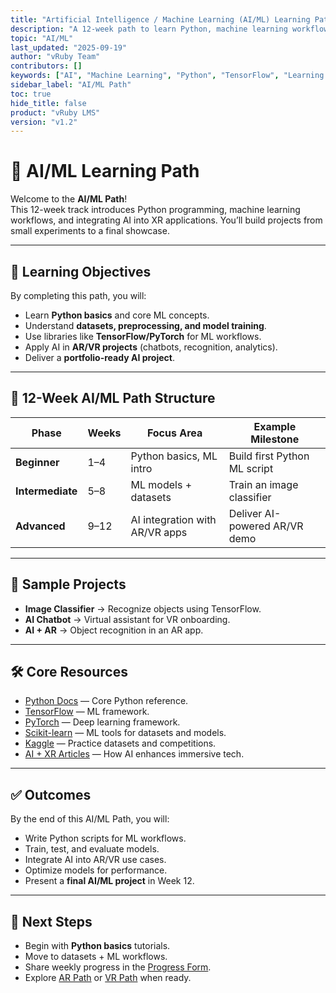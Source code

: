 ```yaml
---
title: "Artificial Intelligence / Machine Learning (AI/ML) Learning Path"
description: "A 12-week path to learn Python, machine learning workflows, and AI integration with XR."
topic: "AI/ML"
last_updated: "2025-09-19"
author: "vRuby Team"
contributors: []
keywords: ["AI", "Machine Learning", "Python", "TensorFlow", "Learning Paths", "vRuby"]
sidebar_label: "AI/ML Path"
toc: true
hide_title: false
product: "vRuby LMS"
version: "v1.2"
---
```


# 🤖 AI/ML Learning Path

Welcome to the **AI/ML Path**!  
This 12-week track introduces Python programming, machine learning workflows, and integrating AI into XR applications. You’ll build projects from small experiments to a final showcase.

---

## 🎯 Learning Objectives
By completing this path, you will:
- Learn **Python basics** and core ML concepts.  
- Understand **datasets, preprocessing, and model training**.  
- Use libraries like **TensorFlow/PyTorch** for ML workflows.  
- Apply AI in **AR/VR projects** (chatbots, recognition, analytics).  
- Deliver a **portfolio-ready AI project**.  

---

## 📅 12-Week AI/ML Path Structure

| Phase            | Weeks  | Focus Area                     | Example Milestone                  |
|------------------|--------|--------------------------------|------------------------------------|
| **Beginner**     | 1–4    | Python basics, ML intro        | Build first Python ML script       |
| **Intermediate** | 5–8    | ML models + datasets           | Train an image classifier          |
| **Advanced**     | 9–12   | AI integration with AR/VR apps | Deliver AI-powered AR/VR demo      |

---

## 🧪 Sample Projects
- **Image Classifier** → Recognize objects using TensorFlow.  
- **AI Chatbot** → Virtual assistant for VR onboarding.  
- **AI + AR** → Object recognition in an AR app.  

---

## 🛠️ Core Resources
- [Python Docs](https://docs.python.org/3/) — Core Python reference.  
- [TensorFlow](https://www.tensorflow.org/) — ML framework.  
- [PyTorch](https://pytorch.org/) — Deep learning framework.  
- [Scikit-learn](https://scikit-learn.org/) — ML tools for datasets and models.  
- [Kaggle](https://www.kaggle.com/) — Practice datasets and competitions.  
- [AI + XR Articles](https://developer.oculus.com/blog/) — How AI enhances immersive tech.  

---

## ✅ Outcomes
By the end of this AI/ML Path, you will:
- Write Python scripts for ML workflows.  
- Train, test, and evaluate models.  
- Integrate AI into AR/VR use cases.  
- Optimize models for performance.  
- Present a **final AI/ML project** in Week 12.  

---

## 📌 Next Steps
- Begin with **Python basics** tutorials.  
- Move to datasets + ML workflows.  
- Share weekly progress in the [Progress Form](../Forms/Weekly_Progress.md).  
- Explore [AR Path](../AR/README.md) or [VR Path](../VR/README.md) when ready.  
